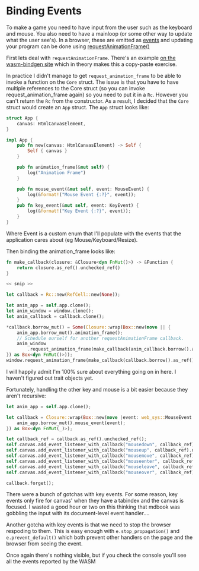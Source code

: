 # Binding Events

To make a game you need to have input from the user such as the keyboard and
mouse. You also need to have a mainloop (or some other way to update what the
user see's). In a browser, these are emitted as
[events](https://developer.mozilla.org/en-US/docs/Web/Events) and updating
your program can be done using
[requestAnimationFrame()](https://developer.mozilla.org/en-US/docs/Web/API/window/requestAnimationFrame)

First lets deal with `requestAnimationFrame`. There's an example [on the
wasm-bindgen site](https://rustwasm.github.io/wasm-bindgen/examples/request-animation-frame.html)
which in theory makes this a copy-paste exercise.

In practice I didn't manage to get `request_animation_frame` to be able to
invoke a function on the `Core` struct. The issue is that you have to have
multiple references to the Core struct (so you can invoke
request_animation_frame again) so you need to put it in a `Rc`. However you
can't return the `Rc` from the constructor. As a result, I decided that the
`Core` struct would create an `App` struct. The `App` struct looks like:

```rust
struct App {
    canvas: HtmlCanvasElement,
}

impl App {
    pub fn new(canvas: HtmlCanvasElement) -> Self {
        Self { canvas }
    }

    pub fn animation_frame(&mut self) {
        log("Animation Frame")
    }

    pub fn mouse_event(&mut self, event: MouseEvent) {
        log(&format!("Mouse Event {:?}", event));
    }
    pub fn key_event(&mut self, event: KeyEvent) {
        log(&format!("Key Event {:?}", event));
    }
}
```
Where Event is a custom enum that I'll populate with the events that the
application cares about (eg Mouse/Keyboard/Resize).

Then binding the animation_frame looks like:
```rust
fn make_callback(closure: &Closure<dyn FnMut()>) -> &Function {
    return closure.as_ref().unchecked_ref()
}

<< snip >>

let callback = Rc::new(RefCell::new(None));

let anim_app = self.app.clone();
let anim_window = window.clone();
let anim_callback = callback.clone();

*callback.borrow_mut() = Some(Closure::wrap(Box::new(move || {
    anim_app.borrow_mut().animation_frame();
    // Schedule ourself for another requestAnimationFrame callback.
    anim_window
        .request_animation_frame(make_callback(anim_callback.borrow().as_ref().unwrap()));
}) as Box<dyn FnMut()>));
window.request_animation_frame(make_callback(callback.borrow().as_ref().unwrap()));
```
I will happily admit I'm 100% sure about everything going on in here. I haven't
figured out trait objects yet.

Fortunately, handling the other key and mouse is a bit easier because they aren't recursive:
```rust
let anim_app = self.app.clone();

let callback = Closure::wrap(Box::new(move |event: web_sys::MouseEvent| {
    anim_app.borrow_mut().mouse_event(event);
}) as Box<dyn FnMut(_)>);

let callback_ref = callback.as_ref().unchecked_ref();
self.canvas.add_event_listener_with_callback("mousedown", callback_ref).unwrap();
self.canvas.add_event_listener_with_callback("mouseup", callback_ref).unwrap();
self.canvas.add_event_listener_with_callback("mousemove", callback_ref).unwrap();
self.canvas.add_event_listener_with_callback("mouseenter", callback_ref).unwrap();
self.canvas.add_event_listener_with_callback("mouseleave", callback_ref).unwrap();
self.canvas.add_event_listener_with_callback("mouseover", callback_ref).unwrap();

callback.forget();
```

There were a bunch of gotchas with key events. For some reason, key events only
fire for canvas' when they have a tabindex and the canvas is focused. I wasted
a good hour or two on this thinking that mdbook was gobbling the input with its
document-level event handler....

Another gotcha with key events is that we need to stop the browser respoding to
them. This is easy enough with `e.stop_propagation()` and `e.prevent_default()`
which both prevent other handlers on the page and the browser from seeing the
event.

<canvas id="basics/binding_events"></canvas>

Once again there's nothing visible, but if you check the console you'll see all
the events reported by the WASM

